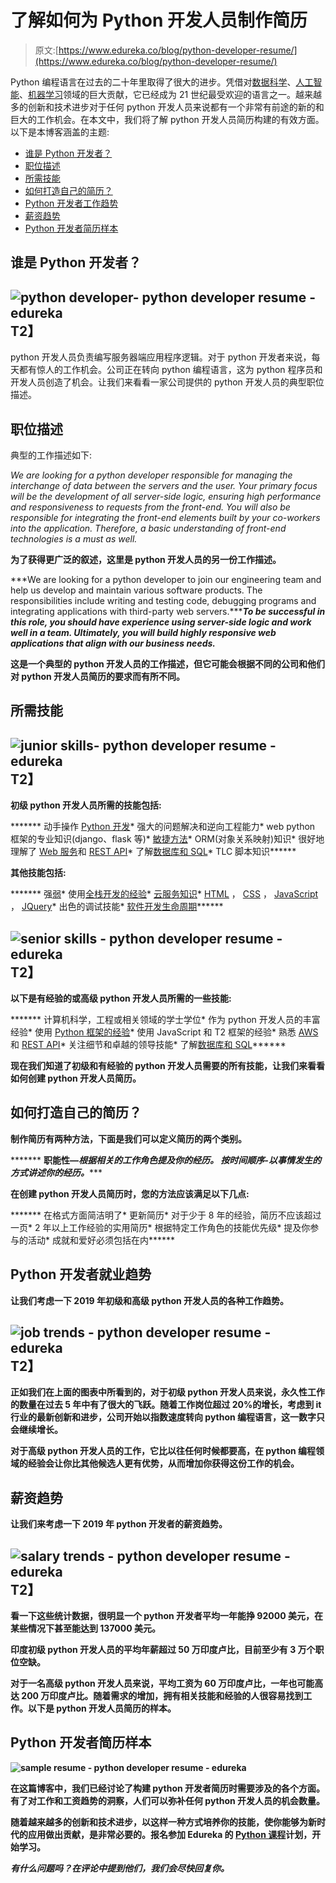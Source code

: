 # 了解如何为 Python 开发人员制作简历

> 原文:[https://www.edureka.co/blog/python-developer-resume/](https://www.edureka.co/blog/python-developer-resume/)

Python 编程语言在过去的二十年里取得了很大的进步。凭借对[数据科学](https://www.edureka.co/blog/learn-python-for-data-science/)、[人工智能](https://www.edureka.co/blog/artificial-intelligence-with-python/)、[机器学习](https://www.edureka.co/blog/videos/python-machine-learning/)领域的巨大贡献，它已经成为 21 世纪最受欢迎的语言之一。越来越多的创新和技术进步对于任何 python 开发人员来说都有一个非常有前途的新的和巨大的工作机会。在本文中，我们将了解 python 开发人员简历构建的有效方面。以下是本博客涵盖的主题:

*   [谁是 Python 开发者？](#pythondeveloper)
*   [职位描述](#jd)
*   [所需技能](#skills)
*   [如何打造自己的简历？](#resume)
*   [Python 开发者工作趋势](#jt)
*   [薪资趋势](#st)
*   [Python 开发者简历样本](#sample)

## **谁是 Python 开发者？**

## **![python developer- python developer resume - edureka](../Images/9bf79511798ccb26317964e4a1a8d638.png)T2】**

python 开发人员负责编写服务器端应用程序逻辑。对于 python 开发者来说，每天都有惊人的工作机会。公司正在转向 python 编程语言，这为 python 程序员和开发人员创造了机会。让我们来看看一家公司提供的 python 开发人员的典型职位描述。

## **职位描述**

典型的工作描述如下:

*We are looking for a python developer responsible for managing the interchange of data between the servers and the user. Your primary focus will be the development of all server-side logic, ensuring high performance and responsiveness to requests from the front-end. You will also be responsible for integrating the front-end elements built by your co-workers into the application. Therefore, a basic understanding of front-end technologies is a must as well.*

**为了获得更广泛的叙述，**这里是 python 开发人员的另一份工作描述**。**

***We are looking for a python developer to join our engineering team and help us develop and maintain various software products. The responsibilities include writing and testing code, debugging programs and integrating applications with third-party web servers.********To be successful in this role, you should have experience using server-side logic and work well in a team. Ultimately, you will build highly responsive web applications that align with our business needs.*****

******这是一个典型的 python 开发人员的工作描述，但它可能会根据不同的公司和他们对 python 开发人员简历的要求而有所不同。******

## ********所需技能********

## ********![junior skills- python developer resume - edureka](../Images/47e312a2489f2d5576e5f472bfa38a43.png)T2】********

******初级 python 开发人员所需的技能包括:******

*******   动手操作 [Python 开发](https://www.edureka.co/blog/introduction-to-python/)*   强大的问题解决和逆向工程能力*   web python 框架的专业知识(django、flask 等)*   [敏捷方法](https://www.edureka.co/blog/why-organizations-are-adopting-agile-methodologies/)*   ORM(对象关系映射)知识*   很好地理解了 [Web 服务](https://www.edureka.co/blog/videos/aws-tutorial/)和 [REST API](https://www.edureka.co/blog/what-is-rest-api/)*   了解[数据库和 SQL](https://www.edureka.co/blog/mysql-tutorial/)*   TLC 脚本知识******

******其他技能包括:******

*******   强[弱](https://www.edureka.co/blog/devops-lifecycle/)*   使用[全栈开发的经验](https://www.edureka.co/blog/how-to-become-a-full-stack-web-developer/)*   [云服务知识](https://www.edureka.co/blog/google-cloud-services/)*   [HTML](https://www.edureka.co/blog/what-is-html/) ， [CSS](https://www.edureka.co/blog/what-is-css/) ， [JavaScript](https://www.edureka.co/blog/javascript-tutorial/) ， [JQuery](https://www.edureka.co/blog/jquery-tutorial-edureka/)*   出色的调试技能*   [软件开发生命周期](https://www.edureka.co/blog/videos/devops-is-going-to-replace-sdlc-learn-why/)******

## ********![senior skills - python developer resume - edureka](../Images/6541cd048a2f667cc9f515cca3261d90.png)T2】********

******以下是有经验的或高级 python 开发人员所需的一些技能:******

*******   计算机科学，工程或相关领域的学士学位*   作为 python 开发人员的丰富经验*   使用 [Python 框架的经验](https://www.edureka.co/blog/django-tutorial/)*   使用 JavaScript 和 T2 框架的经验*   熟悉 [AWS](https://www.edureka.co/blog/videos/aws-tutorial/) 和 [REST API](https://www.edureka.co/blog/what-is-rest-api/)*   关注细节和卓越的领导技能*   了解[数据库和 SQL](https://www.edureka.co/blog/postgresql-tutorial/)******

******现在我们知道了初级和有经验的 python 开发人员需要的所有技能，让我们来看看如何创建 python 开发人员简历。******

## ********如何打造自己的简历？********

******制作简历有两种方法，下面是我们可以定义简历的两个类别。******

*******   **职能性—**根据相关的工作角色提及你的经历。*   按时间顺序-以事情发生的方式讲述你的经历。******

******在创建 python 开发人员简历时，您的方法应该满足以下几点:******

*******   在格式方面简洁明了*   更新简历*   对于少于 8 年的经验，简历不应该超过一页*   2 年以上工作经验的实用简历*   根据特定工作角色的技能优先级*   提及你参与的活动*   成就和爱好必须包括在内******

## ********Python 开发者就业趋势********

******让我们考虑一下 2019 年初级和高级 python 开发人员的各种工作趋势。******

## ********![job trends - python developer resume - edureka](../Images/6c668649709ab077c4aa1ad3502a2f80.png)T2】********

******正如我们在上面的图表中所看到的，对于初级 python 开发人员来说，永久性工作的数量在过去 5 年中有了很大的飞跃。随着工作岗位超过 20%的增长，考虑到 it 行业的最新创新和进步，公司开始以指数速度转向 python 编程语言，这一数字只会继续增长。******

******对于高级 python 开发人员的工作，它比以往任何时候都要高，在 python 编程领域的经验会让你比其他候选人更有优势，从而增加你获得这份工作的机会。******

## ********薪资趋势********

******让我们来考虑一下 2019 年 python 开发者的薪资趋势。******

## ********![salary trends - python developer resume - edureka](../Images/ad2daa3bb4391f879687563e044ee431.png)T2】********

******看一下这些统计数据，很明显一个 python 开发者平均一年能挣 92000 美元，在某些情况下甚至能达到 137000 美元。******

******印度初级 python 开发人员的平均年薪超过 50 万印度卢比，目前至少有 3 万个职位空缺。******

******对于一名高级 python 开发人员来说，平均工资为 60 万印度卢比，一年也可能高达 200 万印度卢比。随着需求的增加，拥有相关技能和经验的人很容易找到工作。以下是 python 开发人员简历的样本。******

## ********Python 开发者简历样本********

******![sample resume - python developer resume - edureka](../Images/c473d67b976d071f5ef06acc689be43a.png)******

******在这篇博客中，我们已经讨论了构建 python 开发者简历时需要涉及的各个方面。有了对工作和工资趋势的洞察，人们可以弥补任何 python 开发人员的机会数量。******

******随着越来越多的创新和技术进步，以这样一种方式培养你的技能，使你能够为新时代的应用做出贡献，是非常必要的。报名参加 Edureka 的 [Python 课程](https://www.edureka.co/python-programming-certification-training)计划，开始学习。******

*******有什么问题吗？在评论中提到他们，我们会尽快回复你。*******